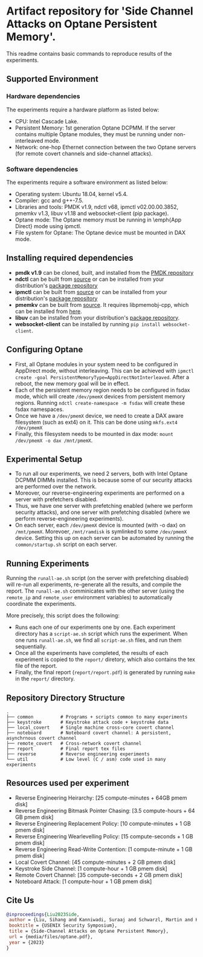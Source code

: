 # Artifact repository for 'Side Channel Attacks on Optane Persistent Memory'. 
This readme contains basic commands to reproduce results of the experiments. 

## Supported Environment

### Hardware dependencies
The experiments require a hardware platform as listed below:
- CPU: Intel Cascade Lake.
- Persistent Memory: 1st generation Optane DCPMM. If the server contains multiple Optane modules, they must be running under non-interleaved mode. 
- Network: one-hop Ethernet connection between the two Optane servers (for remote covert channels and side-channel attacks).

### Software dependencies
The experiments require a software environment as listed below:
- Operating system: Ubuntu 18.04, kernel v5.4.
- Compiler: gcc and g++-7.5.
- Libraries and tools: PMDK v1.9, ndctl v68, ipmctl v02.00.00.3852, pmemkv v1.3, libuv v1.18 and websocket-client (pip package). 
- Optane mode: The Optane memory must be running in \emph{App Direct} mode using ipmctl.
- File system for Optane: The Optane device must be mounted in DAX mode. 

## Installing required dependencies
- **pmdk v1.9** can be cloned, built, and installed from the [PMDK repository](https://github.com/pmem/pmdk/releases/tag/1.9.2)
- **ndctl** can be built from [source](https://github.com/pmem/ndctl/releases/tag/v68) or can be installed from your distribution's [package repository](https://debian.pkgs.org/11/debian-main-amd64/ndctl_71.1-1_amd64.deb.html)
- **ipmctl** can be built from [source](https://github.com/intel/ipmctl/releases/tag/v02.00.00.3852) or can be installed from your distribution's [package repository](https://ubuntu.pkgs.org/20.04/ubuntu-universe-amd64/ipmctl_02.00.00.3709+ds-1_amd64.deb.html)
- **pmemkv** can be built from [source](https://github.com/pmem/pmemkv/releases/tag/1.3). It requires libpmemobj-cpp, which can be installed from [here](https://github.com/pmem/libpmemobj-cpp/releases/tag/1.11.1).
- **libuv** can be installed from your distribution's [package repository](https://debian.pkgs.org/11/debian-main-amd64/libuv1-dev_1.40.0-2_amd64.deb.html).
- **websocket-client** can be installed by running `pip install websocket-client`.

## Configuring Optane
- First, all Optane modules in your system need to be configured in AppDirect mode, without interleaving. This can be achieved with `ipmctl create -goal PersistentMemoryType=AppDirectNotInterleaved`. After a reboot, the new memory goal will be in effect.
- Each of the persistent memory region needs to be configured in fsdax mode, which will create `/dev/pmemX` devices from persistent memory regions. Running `ndctl create-namespace -m fsdax` will create these fsdax namespaces.
- Once we have a `/dev/pmemX` device, we need to create a DAX aware filesystem (such as ext4) on it. This can be done using `mkfs.ext4 /dev/pmemX`
- Finally, this filesystem needs to be mounted in dax mode: `mount /dev/pmemX -o dax /mnt/pmemX`.


## Experimental Setup
- To run all our experiments, we need 2 servers, both with Intel Optane DCPMM DIMMs installed. This is because some of our security attacks are performed over the network.
- Moreover, our reverse-engineering experiments are performed on a server with prefetchers disabled.
- Thus, we have one server with prefetching enabled (where we perform security attacks), and one server with prefetching disabled (where we perform reverse-engineering experiments). 
- On each server, each `/dev/pmemX` device is mounted (with -o dax) on `/mnt/pmemX`. Morevoer, `/mnt/ramdisk` is symlinked to some `/dev/pmemX` device. Setting this up on each server can be automated by running the `common/startup.sh` script on each server.

## Running Experiments
Running the `runall-ae.sh` script (on the server with prefetching disabled) will re-run all experiments, re-generate all the results, and compile the report. The `runall-ae.sh` comminicates with the other server  (using the `remote_ip` and `remote_user` environment variables) to automatically coordinate the experiments.

More precisely, this script does the following:
- Runs each one of our experiments one by one. Each experiment directory has a `script-ae.sh` script which runs the experiment. When one runs `runall-ae.sh`, we find all `script-ae.sh` files, and run them sequentially.
- Once all the experiments have completed, the results of each experiment is copied to the `report/` diretory, which also contains the tex file of the report.
- Finally, the final report (`report/report.pdf`) is generated by running `make` in the `report/` directory.

## Repository Directory Structure
```shell
.
├── common          # Programs + scripts common to many experiments
├── keystroke       # Keystroke attack code + keystroke data
├── local_covert    # Single machine cross-core covert channel
├── noteboard       # Noteboard covert channel: A persistent, asynchrnous covert channel
├── remote_covert   # Cross-network covert channel
├── report          # Final report tex files
├── reverse         # Reverse engineering experiments
└── util            # Low level (C / asm) code used in many experiments
```

## Resources used per experiment

- Reverse Engineering Heirarchy: [25 compute-minutes + 64GB pmem disk]
- Reverse Engineering Bitmask Pointer Chasing: [3.5 compute-hours + 64 GB pmem disk]
- Reverse Engineering Replacement Policy: [10 compute-minutes + 1 GB pmem disk]
- Reverse Engineering Wearlevelling Policy: [15 compute-seconds + 1 GB pmem disk]
- Reverse Engineering Read-Write Contention: [1 compute-minute + 1 GB pmem disk]
- Local Covert Channel: [45 compute-minutes + 2 GB pmem disk]
- Keystroke Side Channel: [1 compute-hour + 1 GB pmem disk]
- Remote Covert Channel: [35 compute-seconds + 2 GB pmem disk]
- Noteboard Attack: [1 compute-hour + 1 GB pmem disk]

## Cite Us
``` BibTeX
@inproceedings{Liu2023Side,
 author = {Liu, Sihang and Kanniwadi, Suraaj and Schwarzl, Martin and Kogler, Andreas and Gruss, Daniel and Khan, Samira},
 booktitle = {USENIX Security Symposium},
 title = {Side-Channel Attacks on Optane Persistent Memory},
 url = {media/files/optane.pdf},
 year = {2023}
}
```
